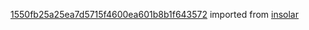 [1550fb25a25ea7d5715f4600ea601b8b1f643572](https://github.com/insolar/insolar/commit/1550fb25a25ea7d5715f4600ea601b8b1f643572) imported from [insolar](https://github.com/insolar/insolar)
